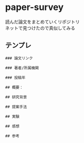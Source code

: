 # paper-survey
読んだ論文をまとめていくリポジトリ  
ネットで見つけたので真似してみる  

## テンプレ
```
### 論文リンク

### 著者/所属機関

### 投稿年

## 概要：

## 研究背景

## 提案手法
 
## 実験

## 感想

## 参考
```
